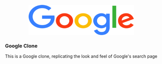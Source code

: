 <div align="center">
  <img src="./src/assets/media/img/goo-logo.png" width="348.61" height="100" alt="SVGO logo"/>
</div>

### Google Clone
This is a Google clone, replicating the look and feel of Google's search page
